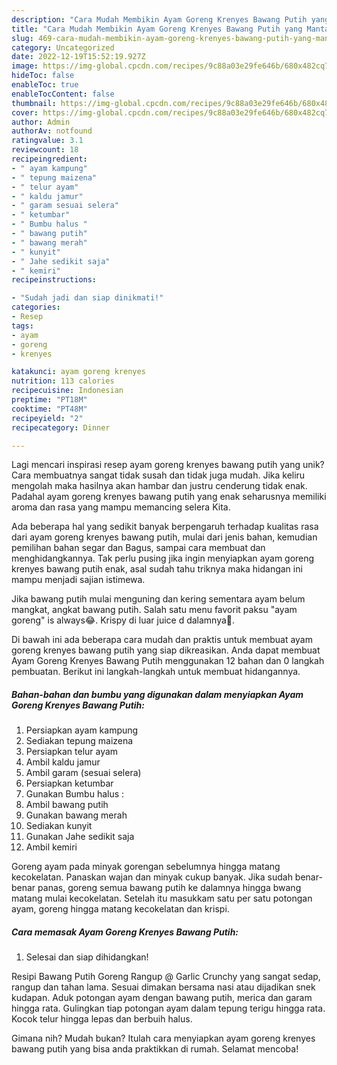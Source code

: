 ```yaml
---
description: "Cara Mudah Membikin Ayam Goreng Krenyes Bawang Putih yang Mantap"
title: "Cara Mudah Membikin Ayam Goreng Krenyes Bawang Putih yang Mantap"
slug: 469-cara-mudah-membikin-ayam-goreng-krenyes-bawang-putih-yang-mantap
category: Uncategorized
date: 2022-12-19T15:52:19.927Z
image: https://img-global.cpcdn.com/recipes/9c88a03e29fe646b/680x482cq70/ayam-goreng-krenyes-bawang-putih-foto-resep-utama.jpg
hideToc: false
enableToc: true
enableTocContent: false
thumbnail: https://img-global.cpcdn.com/recipes/9c88a03e29fe646b/680x482cq70/ayam-goreng-krenyes-bawang-putih-foto-resep-utama.jpg
cover: https://img-global.cpcdn.com/recipes/9c88a03e29fe646b/680x482cq70/ayam-goreng-krenyes-bawang-putih-foto-resep-utama.jpg
author: Admin
authorAv: notfound
ratingvalue: 3.1
reviewcount: 18
recipeingredient:
- " ayam kampung"
- " tepung maizena"
- " telur ayam"
- " kaldu jamur"
- " garam sesuai selera"
- " ketumbar"
- " Bumbu halus "
- " bawang putih"
- " bawang merah"
- " kunyit"
- " Jahe sedikit saja"
- " kemiri"
recipeinstructions:

- "Sudah jadi dan siap dinikmati!"
categories:
- Resep
tags:
- ayam
- goreng
- krenyes

katakunci: ayam goreng krenyes 
nutrition: 113 calories
recipecuisine: Indonesian
preptime: "PT18M"
cooktime: "PT48M"
recipeyield: "2"
recipecategory: Dinner

---
```





Lagi mencari inspirasi resep ayam goreng krenyes bawang putih yang unik? Cara membuatnya sangat tidak susah dan tidak juga mudah. Jika keliru mengolah maka hasilnya akan hambar dan justru cenderung tidak enak. Padahal ayam goreng krenyes bawang putih yang enak seharusnya memiliki aroma dan rasa yang mampu memancing selera Kita.





Ada beberapa hal yang sedikit banyak berpengaruh terhadap kualitas rasa dari ayam goreng krenyes bawang putih, mulai dari jenis bahan, kemudian pemilihan bahan segar dan Bagus, sampai cara membuat dan menghidangkannya. Tak perlu pusing jika ingin menyiapkan ayam goreng krenyes bawang putih enak,      asal sudah tahu triknya maka hidangan ini mampu menjadi sajian istimewa.














Jika bawang putih mulai menguning dan kering sementara ayam belum mangkat, angkat bawang putih. Salah satu menu favorit paksu &#34;ayam goreng&#34; is always😂. Krispy di luar juice d dalamnya🥰.






Di bawah ini ada beberapa cara mudah dan praktis untuk membuat ayam goreng krenyes bawang putih yang siap dikreasikan. Anda dapat membuat Ayam Goreng Krenyes Bawang Putih menggunakan 12 bahan dan 0 langkah pembuatan. Berikut ini langkah-langkah untuk membuat hidangannya.

<!--inarticleads1-->

##### Bahan-bahan dan bumbu yang digunakan dalam menyiapkan Ayam Goreng Krenyes Bawang Putih:

1. Persiapkan  ayam kampung
1. Sediakan  tepung maizena
1. Persiapkan  telur ayam
1. Ambil  kaldu jamur
1. Ambil  garam (sesuai selera)
1. Persiapkan  ketumbar
1. Gunakan  Bumbu halus :
1. Ambil  bawang putih
1. Gunakan  bawang merah
1. Sediakan  kunyit
1. Gunakan  Jahe sedikit saja
1. Ambil  kemiri


Goreng ayam pada minyak gorengan sebelumnya hingga matang kecokelatan. Panaskan wajan dan minyak cukup banyak. Jika sudah benar-benar panas, goreng semua bawang putih ke dalamnya hingga bwang matang mulai kecokelatan. Setelah itu masukkam satu per satu potongan ayam, goreng hingga matang kecokelatan dan krispi. 

<!--inarticleads2-->

##### Cara memasak Ayam Goreng Krenyes Bawang Putih:


1. Selesai dan siap dihidangkan!

Resipi Bawang Putih Goreng Rangup @ Garlic Crunchy yang sangat sedap, rangup dan tahan lama. Sesuai dimakan bersama nasi atau dijadikan snek kudapan. Aduk potongan ayam dengan bawang putih, merica dan garam hingga rata. Gulingkan tiap potongan ayam dalam tepung terigu hingga rata. Kocok telur hingga lepas dan berbuih halus. 

Gimana nih? Mudah bukan? Itulah cara menyiapkan ayam goreng krenyes bawang putih yang bisa anda praktikkan di rumah. Selamat mencoba!
